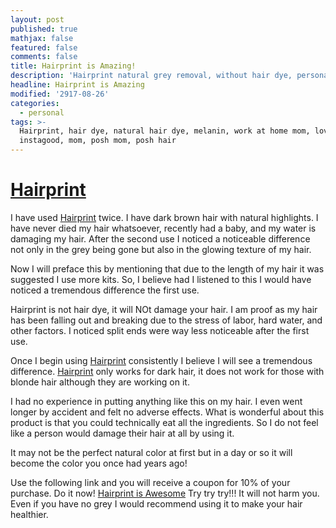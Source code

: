 ```yaml
---
layout: post
published: true
mathjax: false
featured: false
comments: false
title: Hairprint is Amazing!
description: 'Hairprint natural grey removal, without hair dye, personal experience.'
headline: Hairprint is Amazing
modified: '2917-08-26'
categories:
  - personal
tags: >-
  Hairprint, hair dye, natural hair dye, melanin, work at home mom, love,
  instagood, mom, posh mom, posh hair
---
```

<h1><a href="http://hairprint.refr.cc/7NTPCWL">Hairprint</a></h1>

<p>I have used <a href="http://hairprint.refr.cc/7NTPCWL">Hairprint</a> twice. I have dark brown hair with natural highlights. I have never died my hair whatsoever, recently had a baby, and my water is damaging my hair. After the second use I noticed a noticeable difference not only in the grey being gone but also in the glowing texture of my hair.</p>

<p>Now I will preface this by mentioning that due to the length of my hair it was suggested I use more kits. So, I believe had I listened to this I would have noticed a tremendous difference the first use.</p>

<p>Hairprint is not hair dye, it will NOt damage your hair. I am proof as my hair has been falling out and breaking due to the stress of labor, hard water, and other factors. I noticed split ends were way less noticeable after the first use.</p>

<p>Once I begin using <a href="http://hairprint.refr.cc/7NTPCWL">Hairprint</a> consistently I believe I will see a tremendous difference. <a href="http://hairprint.refr.cc/7NTPCWL">Hairprint</a> only works for dark hair, it does not work for those with blonde hair although they are working on it.</p>

<p>I had no experience in putting anything like this on my hair. I even went longer by accident and felt no adverse effects. What is wonderful about this product is that you could technically eat all the ingredients. So I do not feel like a person would damage their hair at all by using it.</p>

<p>It may not be the perfect natural color at first but in a day or so it will become the color you once had years ago!</p>

<p>Use the following link and you will receive a coupon for 10% of your purchase. Do it now! <a href="http://hairprint.refr.cc/7NTPCWL">Hairprint is Awesome</a>
Try try try!!! It will not harm you. Even if you have no grey I would recommend using it to make your hair healthier.</p>
